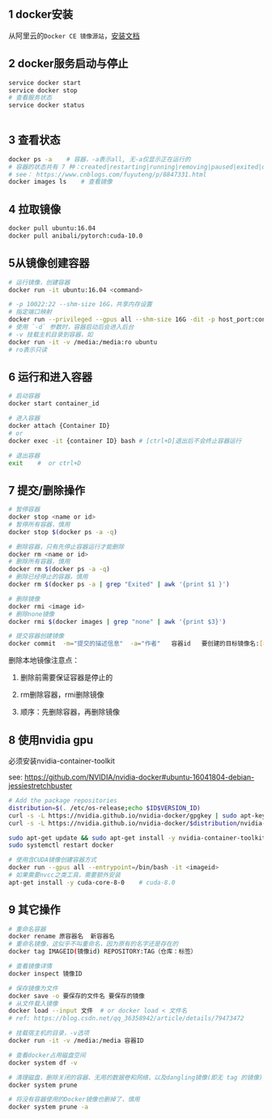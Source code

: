 ## 1 docker安装

从阿里云的`Docker CE 镜像源站`，[安装文档](https://help.aliyun.com/document_detail/60742.html)



## 2 docker服务启动与停止

```bash
service docker start
service docker stop
# 查看服务状态
service docker status
  
```



## 3 查看状态

```bash
docker ps -a	# 容器，-a表示all, 无-a仅显示正在运行的
# 容器的状态共有 7 种：created|restarting|running|removing|paused|exited|dead
# see： https://www.cnblogs.com/fuyuteng/p/8847331.html
docker images ls	# 查看镜像
```



## 4 拉取镜像

```bash
docker pull ubuntu:16.04
docker pull anibali/pytorch:cuda-10.0

```



## 5从镜像创建容器

```bash
# 运行镜像，创建容器
docker run -it ubuntu:16.04 <command>

# -p 10022:22 --shm-size 16G，共享内存设置
# 指定端口映射
docker run --privileged --gpus all --shm-size 16G -dit -p host_port:container_port  imageid
# 使用 `-d` 参数时，容器启动后会进入后台
# -v 挂载主机目录到容器，如
docker run -it -v /media:/media:ro ubuntu
# ro表示只读
```



## 6 运行和进入容器

```bash
# 启动容器
docker start container_id

# 进入容器
docker attach {Container ID}
# or
docker exec -it {container ID} bash	# [ctrl+D]退出后不会终止容器运行

# 退出容器
exit	#  or ctrl+D
```



## 7 提交/删除操作

```bash
# 暂停容器
docker stop <name or id>
# 暂停所有容器，慎用
docker stop $(docker ps -a -q)

# 删除容器，只有先停止容器运行才能删除
docker rm <name or id>
# 删除所有容器，慎用
docker rm $(docker ps -a -q)
# 删除已经停止的容器，慎用
docker rm $(docker ps -a | grep "Exited" | awk '{print $1 }')

# 删除镜像
docker rmi <image id>
# 删除none镜像
docker rmi $(docker images | grep "none" | awk '{print $3}')

# 提交容器创建镜像
docker commit  -m="提交的描述信息"  -a="作者"   容器id   要创建的目标镜像名:[标签名]
```

<div class="note info"><p>

删除本地镜像注意点：

1. 删除前需要保证容器是停止的

2. rm删除容器，rmi删除镜像

3. 顺序：先删除容器，再删除镜像

</p></div>





## 8 使用nvidia gpu

必须安装nvidia-container-toolkit

see: https://github.com/NVIDIA/nvidia-docker#ubuntu-16041804-debian-jessiestretchbuster

```bash
# Add the package repositories
distribution=$(. /etc/os-release;echo $ID$VERSION_ID)
curl -s -L https://nvidia.github.io/nvidia-docker/gpgkey | sudo apt-key add -
curl -s -L https://nvidia.github.io/nvidia-docker/$distribution/nvidia-docker.list | sudo tee /etc/apt/sources.list.d/nvidia-docker.list

sudo apt-get update && sudo apt-get install -y nvidia-container-toolkit
sudo systemctl restart docker

# 使用含CUDA镜像创建容器方式
docker run --gpus all --entrypoint=/bin/bash -it <imageid>
# 如果需要nvcc之类工具，需要额外安装
apt-get install -y cuda-core-8-0	# cuda-8.0
```



## 9 其它操作

```bash
# 重命名容器
docker rename 原容器名  新容器名
# 重命名镜像，这似乎不叫重命名，因为原有的名字还是存在的
docker tag IMAGEID(镜像id) REPOSITORY:TAG（仓库：标签）

# 查看镜像详情
docker inspect 镜像ID

# 保存镜像为文件
docker save -o 要保存的文件名 要保存的镜像
# 从文件载入镜像
docker load --input 文件	# or docker load < 文件名
# ref: https://blog.csdn.net/qq_36358942/article/details/79473472

# 挂载宿主机的目录，-v选项
docker run -it -v /media:/media 容器ID

# 查看docker占用磁盘空间
docker system df -v

# 清理磁盘，删除关闭的容器、无用的数据卷和网络，以及dangling镜像(即无 tag 的镜像)，慎用
docker system prune

# 将没有容器使用的Docker镜像也删掉了，慎用
docker system prune -a
```